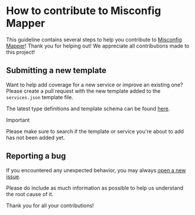 # How to contribute to Misconfig Mapper

This guideline contains several steps to help you contribute to [Misconfig Mapper](https://github.com/intigriti/misconfig-mapper)! Thank you for helping out! We appreciate all contributions made to this project!

## Submitting a new template
Want to help add coverage for a new service or improve an existing one? Please create a pull request with the new template added to the `services.json` template file.

The latest type definitions and template schema can be found [here](/assets/template-schema.json).

> [!IMPORTANT]
> Please make sure to search if the template or service you're about to add has not been added yet.

## Reporting a bug

If you encountered any unexpected behavior, you may always [open a new issue](https://github.com/intigriti/misconfig-mapper-docs/issues/new/choose).

Please do include as much information as possible to help us understand the root cause of it.

Thank you for all your contributions!